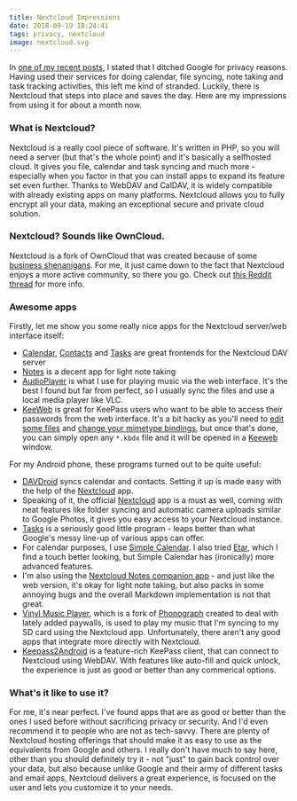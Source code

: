 ```yaml
---
title: Nextcloud Impressions
date: 2018-09-19 18:24:41
tags: privacy, nextcloud
image: nextcloud.svg
---
```


In [one of my recent posts](/2018/08/08/My-efforts-towards-privacy/), I stated that I ditched Google for privacy reasons. Having used their services for doing calendar, file syncing, note taking and task tracking activities, this left me kind of stranded. Luckily, there is Nextcloud that steps into place and saves the day. Here are my impressions from using it for about a month now.

<!-- more -->

### What is Nextcloud?

Nextcloud is a really cool piece of software. It's written in PHP, so you will need a server (but that's the whole point) and it's basically a selfhosted cloud. It gives you file, calendar and task syncing and much more - especially when you factor in that you can install apps to expand its feature set even further. Thanks to WebDAV and CalDAV, it is widely compatible with already existing apps on many platforms. Nextcloud allows you to fully encrypt all your data, making an exceptional secure and private cloud solution.

### Nextcloud? Sounds like OwnCloud.

Nextcloud is a fork of OwnCloud that was created because of some [business shenanigans](https://owncloud.com/owncloud-statement-concerning-formation-nextcloud-frank-karlitschek/). For me, it just came down to the fact that Nextcloud enjoys a more active community, so there you go. Check out [this Reddit thread](https://www.reddit.com/r/privacytoolsIO/comments/825s4w/nextcloud_vs_owncloud_which_one_is_superior_for/) for more info.

### Awesome apps

Firstly, let me show you some really nice apps for the Nextcloud server/web interface itself:

  - [Calendar](https://apps.nextcloud.com/apps/calendar), [Contacts](https://apps.nextcloud.com/apps/contacts) and [Tasks](https://apps.nextcloud.com/apps/tasks) are great frontends for the Nextcloud DAV server
  - [Notes](https://apps.nextcloud.com/apps/notes) is a decent app for light note taking
  - [AudioPlayer](https://apps.nextcloud.com/apps/audioplayer) is what I use for playing music via the web interface. It's the best I found but far from perfect, so I usually sync the files and use a local media player like VLC.
  - [KeeWeb](https://apps.nextcloud.com/apps/keeweb) is great for KeePass users who want to be able to access their passwords from the web interface. It's a bit hacky as you'll need to [edit some files](https://github.com/jhass/nextcloud-keeweb/issues/67#issuecomment-354250179) and [change your mimetype bindings](https://github.com/jhass/nextcloud-keeweb/issues/34#issuecomment-278634544), but once that's done, you can simply open any ``*.kbdx`` file and it will be opened in a [Keeweb](https://keeweb.info/) window.

For my Android phone, these programs turned out to be quite useful:

  - [DAVDroid](https://f-droid.org/de/packages/at.bitfire.davdroid/) syncs calendar and contacts. Setting it up is made easy with the help of the [Nextcloud](https://f-droid.org/de/packages/at.bitfire.davdroid/) app.
  - Speaking of it, the official [Nextcloud](https://f-droid.org/de/packages/at.bitfire.davdroid/) app is a must as well, coming with neat features like folder syncing and automatic camera uploads similar to Google Photos, it gives you easy access to your Nextcloud instance.
  - [Tasks](https://f-droid.org/de/packages/org.tasks/) is a seriously good little program - leaps better than what Google's messy line-up of various apps can offer.
  - For calendar purposes, I use [Simple Calendar](https://f-droid.org/de/packages/com.simplemobiletools.calendar/). I also tried [Etar](https://f-droid.org/de/packages/ws.xsoh.etar/), which I find a touch better looking, but Simple Calendar has (ironically) more advanced features.
  - I'm also using the [Nextcloud Notes companion app](https://f-droid.org/de/packages/it.niedermann.owncloud.notes/) - and just like the web version, it's okay for light note taking, but also packs in some annoying bugs and the overall Markdown implementation is not that great.
  - [Vinyl Music Player](https://f-droid.org/de/packages/com.poupa.vinylmusicplayer/), which is a fork of [Phonograph](https://play.google.com/store/apps/details?id=com.kabouzeid.gramophone) created to deal with lately added paywalls, is used to play my music that I'm syncing to my SD card using the Nextcloud app. Unfortunately, there aren't any good apps that integrate more directly with Nextcloud.
  - [Keepass2Android](https://github.com/PhilippC/keepass2android) is a feature-rich KeePass client, that can connect to Nextcloud using WebDAV. With features like auto-fill and quick unlock, the experience is just as good or better than any commerical options.

### What's it like to use it?

For me, it's near perfect. I've found apps that are as good or better than the ones I used before without sacrificing privacy or security. And I'd even recommend it to people who are not as tech-savvy. There are plenty of Nextcloud hosting offerings that should make it as easy to use as the equivalents from Google and others. I really don't have much to say here, other than you should definitely try it - not "just" to gain back control over your data, but also because unlike Google and their army of different tasks and email apps, Nextcloud delivers a great experience, is focused on the user and lets you customize it to your needs.